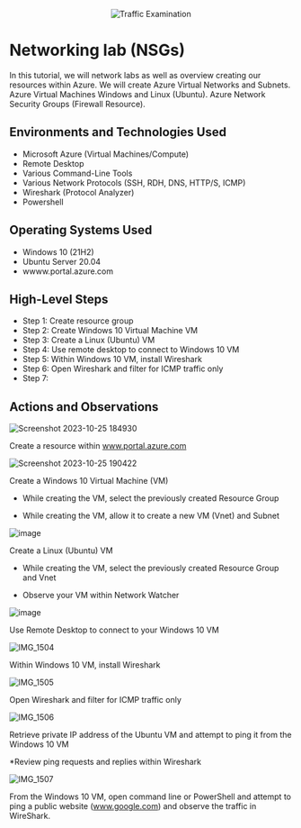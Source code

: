 <p align="center">
<img src="https://i.imgur.com/Ua7udoS.png" alt="Traffic Examination"/>
</p>

<h1>Networking lab (NSGs) </h1>
In this tutorial, we will network labs as well as overview creating our resources within Azure.
We will create Azure Virtual Networks and Subnets. 
Azure Virtual Machines Windows and Linux (Ubuntu). 
Azure Network Security Groups (Firewall Resource).  
<br />



<h2>Environments and Technologies Used</h2>

- Microsoft Azure (Virtual Machines/Compute)
- Remote Desktop
- Various Command-Line Tools
- Various Network Protocols (SSH, RDH, DNS, HTTP/S, ICMP)
- Wireshark (Protocol Analyzer)
- Powershell
  

<h2>Operating Systems Used </h2>

- Windows 10 (21H2)
- Ubuntu Server 20.04
- wwww.portal.azure.com

<h2>High-Level Steps</h2>

- Step 1: Create resource group
- Step 2: Create Windows 10 Virtual Machine VM
- Step 3: Create a Linux (Ubuntu) VM
- Step 4: Use remote desktop to connect to Windows 10 VM
- Step 5: Within Windows 10 VM, install Wireshark
- Step 6: Open Wireshark and filter for ICMP traffic only
- Step 7: 

<h2>Actions and Observations</h2>


![Screenshot 2023-10-25 184930](https://github.com/leticialunaa/networking-lab/assets/146797387/6a6bbb64-42bc-4359-9aff-9e13f09e42a6)

Create a resource within www.portal.azure.com



![Screenshot 2023-10-25 190422](https://github.com/leticialunaa/networking-lab/assets/146797387/5bc97731-3ccd-45e5-bd23-066f4b4a6e9c)

</p>
<p>
Create a Windows 10 Virtual Machine (VM)
  
  * While creating the VM, select the previously created Resource Group

  * While creating the VM, allow it to create a new VM (Vnet) and Subnet
  
![image](https://github.com/leticialunaa/networking-lab/assets/146797387/26d4beb3-4710-4475-a975-ba2cafbf97dc)

Create a Linux (Ubuntu) VM

 * While creating the VM, select the previously created Resource Group and Vnet

  * Observe your VM within Network Watcher

  
![image](https://github.com/leticialunaa/networking-lab/assets/146797387/9c3c9ca7-1798-40f6-8f67-8f64c726fed5)

Use Remote Desktop to connect to your Windows 10 VM


![IMG_1504](https://github.com/leticialunaa/networking-lab/assets/146797387/fa08ca64-fe19-41db-a71f-ebb7737b5fc0)


Within Windows 10 VM, install Wireshark




![IMG_1505](https://github.com/leticialunaa/networking-lab/assets/146797387/a6c9fe67-fc74-485b-8a26-3163d29e6928)

Open Wireshark and filter for ICMP traffic only


![IMG_1506](https://github.com/leticialunaa/networking-lab/assets/146797387/19bf6926-84eb-42ca-8d05-f92f112b7b35)

Retrieve private IP address of the Ubuntu VM and attempt to ping it from the Windows 10 VM

*Review ping requests and replies within Wireshark

![IMG_1507](https://github.com/leticialunaa/networking-lab/assets/146797387/528d056e-99f4-4f1b-9281-e31b00be6d48)

From the Windows 10 VM, open command line or PowerShell and attempt to ping a public website (www.google.com) and observe the traffic in WireShark. 









